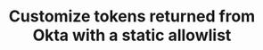 ---
title: Customize tokens returned from Okta with a static allowlist
excerpt: Define Groups claims for tokens returned from Okta.
layout: Guides
sections:
 - main
---